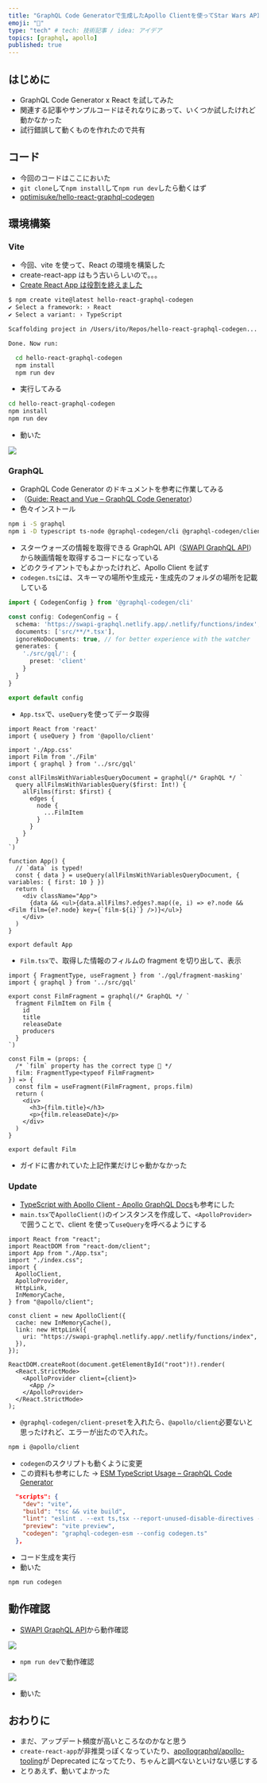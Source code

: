 ```yaml
---
title: "GraphQL Code Generatorで生成したApollo Clientを使ってStar Wars APIを呼び出してみた"
emoji: "🚀"
type: "tech" # tech: 技術記事 / idea: アイデア
topics: [graphql, apollo]
published: true
---
```


## はじめに

- GraphQL Code Generator x React を試してみた
- 関連する記事やサンプルコードはそれなりにあって、いくつか試したけれど動かなかった
- 試行錯誤して動くものを作れたので共有

## コード

- 今回のコードはここにおいた
- `git clone`して`npm install`して`npm run dev`したら動くはず
- [optimisuke/hello-react-graphql-codegen](https://github.com/optimisuke/hello-react-graphql-codegen)

## 環境構築

### Vite

- 今回、vite を使って、React の環境を構築した
- create-react-app はもう古いらしいので。。。
- [Create React App は役割を終えました](https://zenn.dev/nekoya/articles/dd0f0e8a2fa35f)

```bash
$ npm create vite@latest hello-react-graphql-codegen                                      14:50:33
✔ Select a framework: › React
✔ Select a variant: › TypeScript

Scaffolding project in /Users/ito/Repos/hello-react-graphql-codegen...

Done. Now run:

  cd hello-react-graphql-codegen
  npm install
  npm run dev
```

- 実行してみる

```bash
cd hello-react-graphql-codegen
npm install
npm run dev
```

- 動いた

![](/images/2023-07-26-15-37-50.png)

### GraphQL

- GraphQL Code Generator のドキュメントを参考に作業してみる
- （[Guide: React and Vue – GraphQL Code Generator](https://the-guild.dev/graphql/codegen/docs/guides/react-vue)）
- 色々インストール

```bash
npm i -S graphql
npm i -D typescript ts-node @graphql-codegen/cli @graphql-codegen/client-preset
```

- スターウォーズの情報を取得できる GraphQL API（[SWAPI GraphQL API](https://swapi-graphql.netlify.app)）から映画情報を取得するコードになっている
- どのクライアントでもよかったけれど、Apollo Client を試す
- `codegen.ts`には、スキーマの場所や生成元・生成先のフォルダの場所を記載している

```ts:codegen.ts
import { CodegenConfig } from '@graphql-codegen/cli'

const config: CodegenConfig = {
  schema: 'https://swapi-graphql.netlify.app/.netlify/functions/index',
  documents: ['src/**/*.tsx'],
  ignoreNoDocuments: true, // for better experience with the watcher
  generates: {
    './src/gql/': {
      preset: 'client'
    }
  }
}

export default config
```

- `App.tsx`で、`useQuery`を使ってデータ取得

```tsx:src/App.tsx
import React from 'react'
import { useQuery } from '@apollo/client'

import './App.css'
import Film from './Film'
import { graphql } from '../src/gql'

const allFilmsWithVariablesQueryDocument = graphql(/* GraphQL */ `
  query allFilmsWithVariablesQuery($first: Int!) {
    allFilms(first: $first) {
      edges {
        node {
          ...FilmItem
        }
      }
    }
  }
`)

function App() {
  // `data` is typed!
  const { data } = useQuery(allFilmsWithVariablesQueryDocument, { variables: { first: 10 } })
  return (
    <div className="App">
      {data && <ul>{data.allFilms?.edges?.map((e, i) => e?.node && <Film film={e?.node} key={`film-${i}`} />)}</ul>}
    </div>
  )
}

export default App
```

- `Film.tsx`で、取得した情報のフィルムの fragment を切り出して、表示

```tsx:src/Film.tsx
import { FragmentType, useFragment } from './gql/fragment-masking'
import { graphql } from '../src/gql'

export const FilmFragment = graphql(/* GraphQL */ `
  fragment FilmItem on Film {
    id
    title
    releaseDate
    producers
  }
`)

const Film = (props: {
  /* `film` property has the correct type 🎉 */
  film: FragmentType<typeof FilmFragment>
}) => {
  const film = useFragment(FilmFragment, props.film)
  return (
    <div>
      <h3>{film.title}</h3>
      <p>{film.releaseDate}</p>
    </div>
  )
}

export default Film
```

- ガイドに書かれていた上記作業だけじゃ動かなかった

### Update

- [TypeScript with Apollo Client - Apollo GraphQL Docs](https://www.apollographql.com/docs/react/development-testing/static-typing/)も参考にした
- `main.tsx`で`ApolloClient()`のインスタンスを作成して、`<ApolloProvider>`で囲うことで、client を使って`useQuery`を呼べるようにする

```ts:main.tsx
import React from "react";
import ReactDOM from "react-dom/client";
import App from "./App.tsx";
import "./index.css";
import {
  ApolloClient,
  ApolloProvider,
  HttpLink,
  InMemoryCache,
} from "@apollo/client";

const client = new ApolloClient({
  cache: new InMemoryCache(),
  link: new HttpLink({
    uri: "https://swapi-graphql.netlify.app/.netlify/functions/index",
  }),
});

ReactDOM.createRoot(document.getElementById("root")!).render(
  <React.StrictMode>
    <ApolloProvider client={client}>
      <App />
    </ApolloProvider>
  </React.StrictMode>
);
```

- `@graphql-codegen/client-preset`を入れたら、`@apollo/client`必要ないと思ったけれど、エラーが出たので入れた。

```bash
npm i @apollo/client
```

- `codegen`のスクリプトも動くように変更
- この資料も参考にした → [ESM TypeScript Usage – GraphQL Code Generator](https://the-guild.dev/graphql/codegen/docs/getting-started/esm-typescript-usage)

```json:package.json
  "scripts": {
    "dev": "vite",
    "build": "tsc && vite build",
    "lint": "eslint . --ext ts,tsx --report-unused-disable-directives --max-warnings 0",
    "preview": "vite preview",
    "codegen": "graphql-codegen-esm --config codegen.ts"
  },
```

- コード生成を実行
- 動いた

```bash
npm run codegen
```

## 動作確認

- [SWAPI GraphQL API](https://swapi-graphql.netlify.app)から動作確認

![](/images/2023-07-26-15-44-22.png)

- `npm run dev`で動作確認

![](/images/2023-07-26-15-44-37.png)

- 動いた

## おわりに

- まだ、アップデート頻度が高いところなのかなと思う
- `create-react-app`が非推奨っぽくなっていたり、[apollographql/apollo-tooling](https://github.com/apollographql/apollo-tooling#code-generation)が Deprecated になってたり、ちゃんと調べないといけない感じする
- とりあえず、動いてよかった
